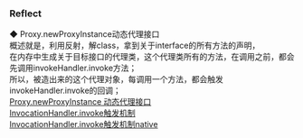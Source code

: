 ### Reflect  

◆ Proxy.newProxyInstance动态代理接口  
概述就是，利用反射，解class，拿到关于interface的所有方法的声明，  
在内存中生成关于目标接口的代理类，这个代理类所有的方法，在调用之前，都会先调用invokeHandler.invoke方法；  
所以，被造出来的这个代理对象，每调用一个方法，都会触发invokeHandler.invoke的回调；  
[Proxy.newProxyInstance 动态代理接口](newProxyInstance_interface/Proxy_newProxyInstance_interface.md)  
[InvocationHandler.invoke触发机制](newProxyInstance_interface/InvocationHandler_invoke.md)  
[InvocationHandler.invoke触发机制native](newProxyInstance_interface/InvocationHandler_invoke_native.md)  

